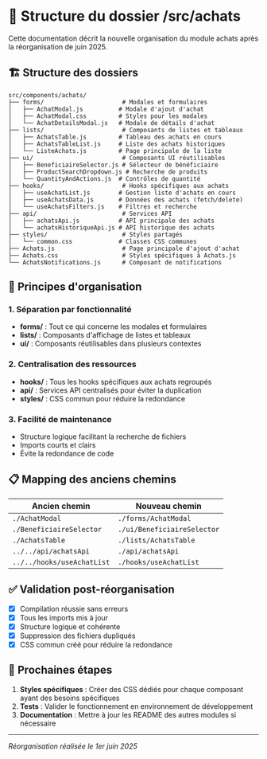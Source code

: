 # 📁 Structure du dossier /src/achats

Cette documentation décrit la nouvelle organisation du module achats après la réorganisation de juin 2025.

## 🏗️ Structure des dossiers

```
src/components/achats/
├── forms/                      # Modales et formulaires
│   ├── AchatModal.js          # Modale d'ajout d'achat
│   ├── AchatModal.css         # Styles pour les modales
│   └── AchatDetailsModal.js   # Modale de détails d'achat
├── lists/                      # Composants de listes et tableaux
│   ├── AchatsTable.js         # Tableau des achats en cours
│   ├── AchatsTableList.js     # Liste des achats historiques
│   └── ListeAchats.js         # Page principale de la liste
├── ui/                         # Composants UI réutilisables
│   ├── BeneficiaireSelector.js # Sélecteur de bénéficiaire
│   ├── ProductSearchDropdown.js # Recherche de produits
│   └── QuantityAndActions.js  # Contrôles de quantité
├── hooks/                      # Hooks spécifiques aux achats
│   ├── useAchatList.js        # Gestion liste d'achats en cours
│   ├── useAchatsData.js       # Données des achats (fetch/delete)
│   └── useAchatsFilters.js    # Filtres et recherche
├── api/                        # Services API
│   ├── achatsApi.js           # API principale des achats
│   └── achatsHistoriqueApi.js # API historique des achats
├── styles/                     # Styles partagés
│   └── common.css             # Classes CSS communes
├── Achats.js                   # Page principale d'ajout d'achat
├── Achats.css                  # Styles spécifiques à Achats.js
└── AchatsNotifications.js      # Composant de notifications
```

## 🎯 Principes d'organisation

### 1. **Séparation par fonctionnalité**
- **forms/** : Tout ce qui concerne les modales et formulaires
- **lists/** : Composants d'affichage de listes et tableaux
- **ui/** : Composants réutilisables dans plusieurs contextes

### 2. **Centralisation des ressources**
- **hooks/** : Tous les hooks spécifiques aux achats regroupés
- **api/** : Services API centralisés pour éviter la duplication
- **styles/** : CSS commun pour réduire la redondance

### 3. **Facilité de maintenance**
- Structure logique facilitant la recherche de fichiers
- Imports courts et clairs
- Évite la redondance de code

## 📋 Mapping des anciens chemins

| Ancien chemin | Nouveau chemin |
|---------------|----------------|
| `./AchatModal` | `./forms/AchatModal` |
| `./BeneficiaireSelector` | `./ui/BeneficiaireSelector` |
| `./AchatsTable` | `./lists/AchatsTable` |
| `../../api/achatsApi` | `./api/achatsApi` |
| `../../hooks/useAchatList` | `./hooks/useAchatList` |

## ✅ Validation post-réorganisation

- [x] Compilation réussie sans erreurs
- [x] Tous les imports mis à jour
- [x] Structure logique et cohérente
- [x] Suppression des fichiers dupliqués
- [x] CSS commun créé pour réduire la redondance

## 🚀 Prochaines étapes

1. **Styles spécifiques** : Créer des CSS dédiés pour chaque composant ayant des besoins spécifiques
2. **Tests** : Valider le fonctionnement en environnement de développement
3. **Documentation** : Mettre à jour les README des autres modules si nécessaire

---
*Réorganisation réalisée le 1er juin 2025*
